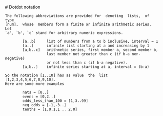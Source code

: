 # Dotdot notation

    The following abbreviations are provided for  denoting  lists,  of  type
    [num],  whose  members form a finite or infinite arithmetic series.  Let
    `a', `b', `c` stand for arbitrary numeric expressions.

            [a..b]     list of numbers from a to b inclusive, interval = 1
            [a..]      infinite list starting at a and increasing by 1
            [a,b..c]   arithmetic series, first member a, second member b,
                       last member not greater than c (if b-a non-negative)
                       or not less than c (if b-a negative).
            [a,b..]    infinite series starting at a, interval = (b-a)

    So the notation [1..10] has as value  the  list  [1,2,3,4,5,6,7,8,9,10].
    Here are some more examples

            nats = [0..]
            evens = [0,2..]
            odds_less_than_100 = [1,3..99]
            neg_odds = [-1,-3..]
            tenths = [1.0,1.1 .. 2.0]
